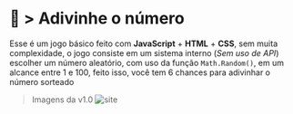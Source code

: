 ﻿# 🔮 > Adivinhe o número

Esse é um jogo básico feito com **JavaScript** + **HTML** + **CSS**, sem muita complexidade, o jogo consiste em um sistema interno (_Sem uso de API_) escolher um número aleatório, com uso da função `Math.Random()`, em um alcance entre 1 e 100, feito isso, você tem 6 chances para adivinhar o número sorteado<br>
> Imagens da v1.0
![site](https://media.discordapp.net/attachments/782941447476215839/876535445876535366/unknown.png?width=536&height=317)
